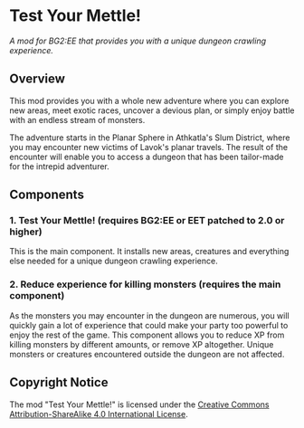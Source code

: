 # Test Your Mettle!
*A mod for BG2:EE that provides you with a unique dungeon crawling experience.*


## Overview

This mod provides you with a whole new adventure where you can explore new areas, meet exotic races, uncover a devious plan, or simply enjoy battle with an endless stream of monsters.

The adventure starts in the Planar Sphere in Athkatla's Slum District, where you may encounter new victims of Lavok's planar travels. The result of the encounter will enable you to access a dungeon that has been tailor-made for the intrepid adventurer.


## Components

### 1. Test Your Mettle! (requires BG2:EE or EET patched to 2.0 or higher)

This is the main component. It installs new areas, creatures and everything else needed for a unique dungeon crawling experience.

### 2. Reduce experience for killing monsters (requires the main component)

As the monsters you may encounter in the dungeon are numerous, you will quickly gain a lot of experience that could make your party too powerful to enjoy the rest of the game. This component allows you to reduce XP from killing monsters by different amounts, or remove XP altogether. Unique monsters or creatures encountered outside the dungeon are not affected.


## Copyright Notice

The mod "Test Your Mettle!" is licensed under the [Creative Commons Attribution-ShareAlike 4.0 International License](http://creativecommons.org/licenses/by-sa/4.0/).

